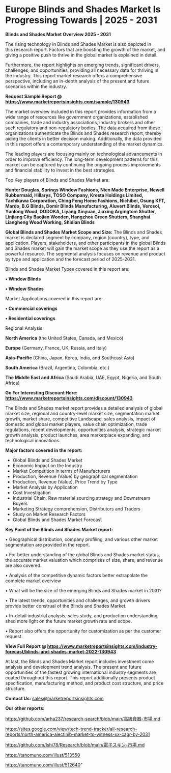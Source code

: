 # Europe Blinds and Shades Market Is Progressing Towards | 2025 - 2031

<Strong> Blinds and Shades Market Overview 2025 - 2031</strong>

The rising technology in Blinds and Shades Market is also depicted in this research report. Factors that are boosting the growth of the market, and giving a positive push to thrive in the global market is explained in detail.

Furthermore, the report highlights on emerging trends, significant drivers, challenges, and opportunities, providing all necessary data for thriving in the industry. This report market research offers a comprehensive perspective, including an in-depth analysis of the present and future scenarios within the industry.

<strong>Request Sample Report @ <a href=https://www.marketreportsinsights.com/sample/130943>https://www.marketreportsinsights.com/sample/130943</a></strong>

The market overview included in this report provides information from a wide range of resources like government organizations, established companies, trade and industry associations, industry brokers and other such regulatory and non-regulatory bodies. The data acquired from these organizations authenticate the Blinds and Shades research report, thereby aiding the clients in better decision making. Additionally, the data provided in this report offers a contemporary understanding of the market dynamics.

The leading players are focusing mainly on technological advancements in order to improve efficiency. The long-term development patterns for this market can be captured by continuing the ongoing process improvements and financial stability to invest in the best strategies.

Top Key players of Blinds and Shades Market are:

<strong>Hunter Douglas, Springs Window Fashions, Nien Made Enterprise, Newell Rubbermaid, Hillarys, TOSO Company, Kresta Holdings Limited, Tachikawa Corporation, Ching Feng Home Fashions, Nichibei, Osung KFT, Mardo, B.G Blinds, Domir Blinds Manufacturing, Aluvert Blinds, Verosol, Yunlong Wood, DODOKA, Liyang Xinyuan, Jiaxing Argingtom Shutter, Linjiang City Baojian Wooden, Hangzhou Green Shutters, Shanghai Liangheng Wood Working, Shidian Blinds</strong>

<strong><b>Global Blinds and Shades Market Scope and Size:</b></strong>
The Blinds and Shades market is declared segment by company, region (country), type, and application. Players, stakeholders, and other participants in the global Blinds and Shades market will gain the market scope as they use the report as a powerful resource. The segmental analysis focuses on revenue and product by type and application and the forecast period of 2025-2031.

Blinds and Shades Market Types covered in this report are:

<strong>• Window Blinds

• Window Shades</strong>

Market Applications covered in this report are:

<strong>• Commercial coverings

• Residential coverings</strong> 

Regional Analysis

<strong>North America</strong> (the United States, Canada, and Mexico)

<strong>Europe</strong> (Germany, France, UK, Russia, and Italy)

<strong>Asia-Pacific</strong> (China, Japan, Korea, India, and Southeast Asia)

<strong>South America</strong> (Brazil, Argentina, Colombia, etc.)

<strong>The Middle East and Africa</strong> (Saudi Arabia, UAE, Egypt, Nigeria, and South Africa)

<strong>Go For Interesting Discount Here: <a href=https://www.marketreportsinsights.com/discount/130943>https://www.marketreportsinsights.com/discount/130943</a></strong>

The Blinds and Shades market report provides a detailed analysis of global market size, regional and country-level market size, segmentation market growth, market share, competitive Landscape, sales analysis, impact of domestic and global market players, value chain optimization, trade regulations, recent developments, opportunities analysis, strategic market growth analysis, product launches, area marketplace expanding, and technological innovations.

<strong><b>Major factors covered in the report:</b></strong>
<ul>
  <li>Global Blinds and Shades Market </li>
  <li>Economic Impact on the Industry</li>
  <li>Market Competition in terms of Manufacturers</li>
  <li>Production, Revenue (Value) by geographical segmentation</li>
  <li>Production, Revenue (Value), Price Trend by Type</li>
  <li>Market Analysis by Application</li>
  <li>Cost Investigation</li>
  <li>Industrial Chain, Raw material sourcing strategy and Downstream Buyers</li>
  <li>Marketing Strategy comprehension, Distributors and Traders</li>
  <li>Study on Market Research Factors</li>
  <li>Global Blinds and Shades Market Forecast</li>
</ul>

<strong><b>Key Point of the Blinds and Shades Market report:</b></strong>

• Geographical distribution, company profiling, and various other market segmentation are provided in the report.

• For better understanding of the global Blinds and Shades market status, the accurate market valuation which comprises of size, share, and revenue are also covered.

• Analysis of the competitive dynamic factors better extrapolate the complete market overview

• What will be the size of the emerging Blinds and Shades market in 2031?

• The latest trends, opportunities and challenges, and growth drivers provide better construal of the Blinds and Shades Market.

• In-detail industrial analysis, sales study, and production understanding shed more light on the future market growth rate and scope.

• Report also offers the opportunity for customization as per the customer request.

<strong><b>View Full Report @ <a href=https://www.marketreportsinsights.com/industry-forecast/blinds-and-shades-market-2022-130943>https://www.marketreportsinsights.com/industry-forecast/blinds-and-shades-market-2022-130943</a></b></strong>


At last, the Blinds and Shades Market report includes investment come analysis and development trend analysis. The present and future opportunities of the fastest growing international industry segments are coated throughout this report. This report additionally presents product specification, manufacturing method, and product cost structure, and price structure.

<strong>Contact Us:</strong>
sales@marketreportsinsights.com

<strong>Our other reports:</strong>

<a href=https://github.com/arha237/research-search/blob/main/高級食器-市場.md>https://github.com/arha237/research-search/blob/main/高級食器-市場.md</a>

<a href=https://sites.google.com/view/tech-trend-tracker/all-research-reports/north-america-alectinib-market-to-witness-xx-cagr-by-2031>https://sites.google.com/view/tech-trend-tracker/all-research-reports/north-america-alectinib-market-to-witness-xx-cagr-by-2031</a>

<a href=https://github.com/Ishi78/Research/blob/main/電子スキン-市場.md>https://github.com/Ishi78/Research/blob/main/電子スキン-市場.md</a>

<a href=https://tanomuno.com/illust/513550>https://tanomuno.com/illust/513550</a>

<a href=https://tanomuno.com/illust/512640>https://tanomuno.com/illust/512640</a>"
